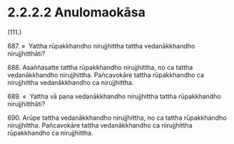 

# 2.2.2.2 Anulomaokāsa





(111.)

687\. »  Yattha rūpakkhandho nirujjhittha tattha vedanākkhandho nirujjhitthāti?

688\. Asaññasatte tattha rūpakkhandho nirujjhittha, no ca tattha vedanākkhandho nirujjhittha. Pañcavokāre tattha rūpakkhandho ca nirujjhittha vedanākkhandho ca nirujjhittha.

689\. «  Yattha vā pana vedanākkhandho nirujjhittha tattha rūpakkhandho nirujjhitthāti?

690\. Arūpe tattha vedanākkhandho nirujjhittha, no ca tattha rūpakkhandho nirujjhittha. Pañcavokāre tattha vedanākkhandho ca nirujjhittha rūpakkhandho ca nirujjhittha.



